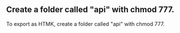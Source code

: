 Create a folder called "api" with chmod 777.
-------------------------------------------------
To export as HTMK, create a folder called "api" with chmod 777.
